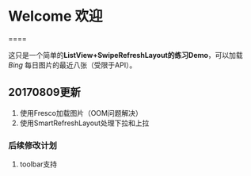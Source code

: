 # Welcome 欢迎
====

这只是一个简单的**ListView+SwipeRefreshLayout的练习Demo**，可以加载 _Bing_ 每日图片的最近八张（受限于API）。

## 20170809更新
1. 使用Fresco加载图片（OOM问题解决）
2. 使用SmartRefreshLayout处理下拉和上拉

### 后续修改计划

1. toolbar支持


